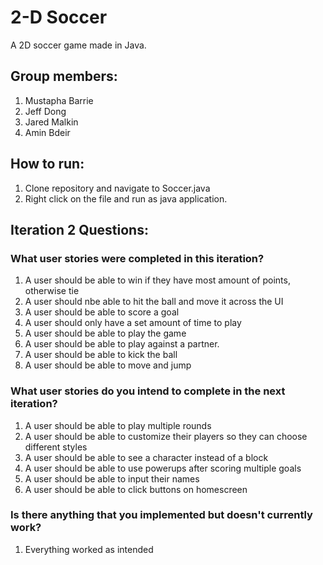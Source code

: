 # 2-D Soccer
A 2D soccer game made in Java.
## Group members:
1. Mustapha Barrie
2. Jeff Dong
3. Jared Malkin
4. Amin Bdeir

## How to run:
1. Clone repository and navigate to Soccer.java
2. Right click on the file and run as java application.

## Iteration 2 Questions:
### What user stories were completed in this iteration?
1. A user should be able to win if they have most amount of points, otherwise tie
2. A user should nbe able to hit the ball and move it across the UI
3. A user should be able to score a goal 
4. A user should only have a set amount of time to play
5. A user should be able to play the game
6. A user should be able to play against a partner.
7. A user should be able to kick the ball
8. A user should be able to move and jump
### What user stories do you intend to complete in the next iteration?
1. A user should be able to play multiple rounds
2. A user should be able to customize their players so they can choose different styles
3. A user should be able to see a character instead of a block
4. A user should be able to use powerups after scoring multiple goals
5. A user should be able to input their names
6. A user should be able to click buttons on homescreen
### Is there anything that you implemented but doesn't currently work?
1. Everything worked as intended

